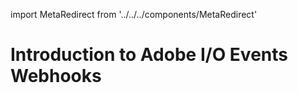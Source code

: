 import MetaRedirect from '../../../components/MetaRedirect'

<MetaRedirect url="/apis/experienceplatform/events/docs.html#!adobedocs/adobeio-events/master/intro/webhooks_intro.md" />

# Introduction to Adobe I/O Events Webhooks